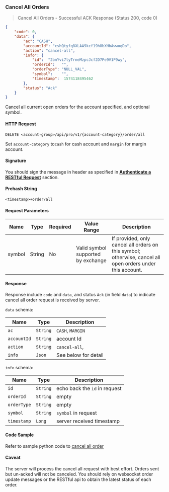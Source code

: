 ###
### Cancel All Orders

> Cancel All Orders - Successful ACK Response (Status 200, code 0)

```json
{
    "code": 0,
    "data": {
        "ac": "CASH",
        "accountId": "cshQtyfq8XLAA9kcf19h8bXHbAwwoqDo",
        "action": "cancel-all",
        "info": {
            "id":  "2bmYvi7lyTrneMzpcJcf2D7Pe9V1P9wy",
            "orderId":   "",
            "orderType": "NULL_VAL",
            "symbol":    "",
            "timestamp":  1574118495462
        },
        "status": "Ack"
    }
}
```

Cancel all current open orders for the account specified, and optional symbol.

#### HTTP Request

`DELETE <account-group>/api/pro/v1/{account-category}/order/all`

Set `account-category` to`cash` for cash account and `margin` for margin account. 

#### Signature

You should sign the message in header as specified in [**Authenticate a RESTful Request**](#sign-a-request) section.

#### Prehash String

`<timestamp>+order/all`

#### Request Parameters

   Name  | Type   | Required | Value Range                            | Description
-------- | -------| -------- | -------------------------------------- |---------------
 symbol  | String |   No     |  Valid symbol supported by exchange    | If provided, only cancel all orders on this symbol; otherwise, cancel all open orders under this account.

#### Response

Response include `code` and `data`, and status `Ack` (in field `data`) to indicate cancel all order request is received by server.

`data` schema:

Name        |  Type    | Description
------------| ---------| -------- 
`ac`        | `String` | `CASH`, `MARGIN`
`accountId` | `String` | account Id
`action`    | `String` | `cancel-all`,
`info`      | `Json`   | See below for detail

`info` schema:

Name       |  Type    | Description
-----------| ---------| -------- 
`id`       | `String` | echo back the `id` in request
`orderId`  | `String` | empty
`orderType`| `String` | empty
`symbol`   | `String` | `symbol` in request
`timestamp`| `Long`   | server received timestamp

#### Code Sample

Refer to sample python code to [cancel all order](https://github.com/ascendex/ascendex-pro-api-demo/blob/master/python/order_cancel_all.py)

#### Caveat 

The server will process the cancel all request with best effort. Orders sent but un-acked will not be canceled. You should rely on websocket order update messages or the RESTful api 
to obtain the latest status of each order. 
